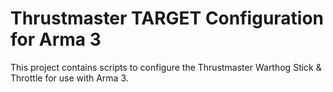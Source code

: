 # Thrustmaster TARGET Configuration for Arma 3

This project contains scripts to configure the Thrustmaster Warthog Stick & Throttle for use with Arma 3.
